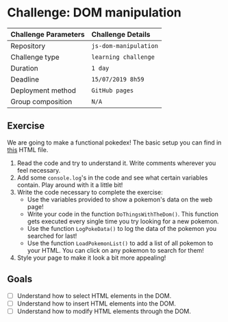 # Challenge: DOM manipulation

|Challenge Parameters  |Challenge Details              |
|:---------------------|:------------------------------|
|Repository            |`js-dom-manipulation`          |
|Challenge type        |`learning challenge`           |
|Duration              |`1 day`                        |
|Deadline              |`15/07/2019 8h59`              |
|Deployment method     |`GitHub pages`                 |
|Group composition     |`N/A`                          |

## Exercise

We are going to make a functional pokedex! The basic setup you can find in [this](./index.html) HTML file.

1. Read the code and try to understand it. Write comments wherever you feel necessary.
1. Add some `console.log`'s in the code and see what certain variables contain. Play around with it a little bit!
1. Write the code necessary to complete the exercise: 
    * Use the variables provided to show a pokemon's data on the web page!
    * Write your code in the function `DoThingsWithTheDom()`. This function gets executed every single time you try looking for a new pokemon.
    * Use the function `LogPokeData()` to log the data of the pokemon you searched for last!
    * Use the function `LoadPokemonList()` to add a list of all pokemon to your HTML. You can click on any pokemon to search for them!
1. Style your page to make it look a bit more appealing!



## Goals

- [ ] Understand how to select HTML elements in the DOM.
- [ ] Understand how to insert HTML elements into the DOM.
- [ ] Understand how to modify HTML elements through the DOM.